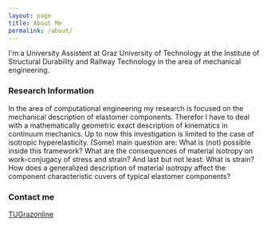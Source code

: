 ```yaml
---
layout: page
title: About Me
permalink: /about/
---
```


I'm a University Assistent at Graz University of Technology at the Institute of Structural Durability and Railway Technology in the area of mechanical engineering.

### Research Information

In the area of computational engineering my research is focused on the mechanical description of elastomer components. Therefor I have to deal with a mathematically geometric exact description of kinematics in continuum mechanics. Up to now this investigation is limited to the case of isotropic hyperelasticity. (Some) main question are: What is (not) possible inside this framework? What are the consequences of material isotropy on work-conjugacy of stress and strain? And last but not least: What is strain? How does a generalized description of material isotropy affect the component characteristic cuvers of typical elastomer components?

### Contact me

[TUGrazonline](https://online.tugraz.at/tug_online/visitenkarte.show_vcard?pPersonenId=70D23DDEAC33605C&pPersonenGruppe=3)
